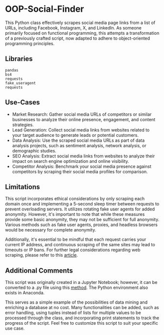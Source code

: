 # OOP-Social-Finder
This Python class effectively scrapes social media page links from a list of URLs, including Facebook, Instagram, X, and LinkedIn.
As someone primarily focused on functional programming, this attempts a transformation of a previously crafted script, now adapted to adhere to object-oriented programming principles.

## Libraries
    pandas
    bs4
    requests
    fake_useragent
    requests
    
## Use-Cases
* Market Research: Gather social media URLs of competitors or similar businesses to analyze their online presence, engagement, and content strategies.
* Lead Generation: Collect social media links from websites related to your target audience to generate leads or potential customers.
* Data Analysis: Use the scraped social media URLs as part of data analysis projects, such as sentiment analysis, network analysis, or demographic studies.
* SEO Analysis: Extract social media links from websites to analyze their impact on search engine optimization and online visibility.
* Competitor Analysis: Benchmark your social media presence against competitors by scraping their social media profiles for comparison.

## Limitations
This script incorporates ethical considerations by only scraping each domain once and implementing a 5-second sleep timer between requests to prevent overloading servers. It utilizes rotating fake user agents for added anonymity. However, it's important to note that while these measures provide some basic anonymity, they may not be sufficient for full anonymity. Various methods such as fake user agents, proxies, and headless browsers would be necessary for complete anonymity.

Additionally, it's essential to be mindful that each request carries your current IP address, and continuous scraping of the same sites may lead to timeouts or IP bans. For further legal considerations regarding web scraping, please refer to this [article](https://techcrunch.com/2022/04/18/web-scraping-legal-court/).

## Additional Comments
This script was originally created in a Jupyter Notebook; however, it can be converted to a .py file using this [method](https://nbconvert.readthedocs.io/en/stable/usage.html_). The Python environment also exists in Anaconda.

This serves as a simple example of the possibilities of data mining and enriching a database at no cost. Many functionalities can be added, such as error handling, using tuples instead of lists for multiple values to be processed through the class, and incorporating print statements to track the progress of the script. Feel free to customize this script to suit your specific use case.

